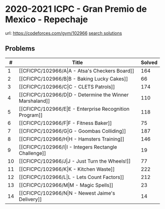 # 2020-2021 ICPC - Gran Premio de Mexico - Repechaje

url: https://codeforces.com/gym/102966
[search solutions](https://www.google.com/search?q=Solution+OR+題解+2020-2021+ICPC+-+Gran+Premio+de+Mexico+-+Repechaje)

## Problems

| # | Title | Solved |
| --- | --- | --- |
|1|[[CFICPC/102966/A\|A - Atsa's Checkers Board]]|164|
|2|[[CFICPC/102966/B\|B - Baking Lucky Cakes]]|66|
|3|[[CFICPC/102966/C\|C - CLETS Patrols]]|174|
|4|[[CFICPC/102966/D\|D - Determine the Winner Marshaland]]|110|
|5|[[CFICPC/102966/E\|E - Enterprise Recognition Program]]|118|
|6|[[CFICPC/102966/F\|F - Fitness Baker]]|75|
|7|[[CFICPC/102966/G\|G - Goombas Colliding]]|187|
|8|[[CFICPC/102966/H\|H - Hamsters Training]]|146|
|9|[[CFICPC/102966/I\|I - Integers Rectangle Challenge]]|19|
|10|[[CFICPC/102966/J\|J - Just Turn the Wheels!]]|77|
|11|[[CFICPC/102966/K\|K - Kitchen Waste]]|222|
|12|[[CFICPC/102966/L\|L - Lets Count Factors]]|212|
|13|[[CFICPC/102966/M\|M - Magic Spells]]|23|
|14|[[CFICPC/102966/N\|N - Newest Jaime's Delivery]]|14|
